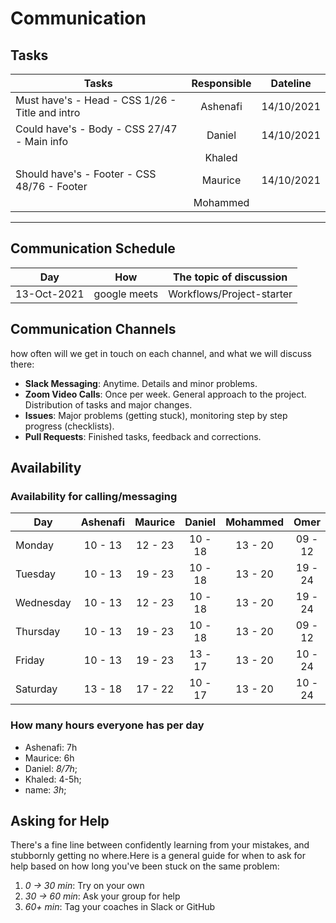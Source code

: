 # Communication

## Tasks

| Tasks                                           | Responsible |  Dateline  |
| ----------------------------------------------- | :---------: | :--------: |
| Must have's - Head - CSS 1/26 - Title and intro |  Ashenafi   | 14/10/2021 |
| Could have's - Body - CSS 27/47 - Main info     |   Daniel    | 14/10/2021 |
|                                                 |   Khaled    |            |
| Should have's - Footer - CSS 48/76 - Footer     |   Maurice   | 14/10/2021 |
|                                                 |  Mohammed   |            |

<!-- any general rules you'd like to set for your group? -->

---

## Communication Schedule

| Day         |     How      | The topic of discussion   |
| ----------- | :----------: | ------------------------- |
| 13-Oct-2021 | google meets | Workflows/Project-starter |

## Communication Channels

how often will we get in touch on each channel, and what we will discuss there:

- **Slack Messaging**: Anytime. Details and minor problems.
- **Zoom Video Calls**: Once per week. General approach to the project.
  Distribution of tasks and major changes.
- **Issues**: Major problems (getting stuck), monitoring step by step progress
  (checklists).
- **Pull Requests**: Finished tasks, feedback and corrections.

## Availability

### Availability for calling/messaging

| Day       | Ashenafi | Maurice | Daniel  | Mohammed | Omer  |
| --------- | :------: | :-----: | :-----: | :------: | :-----: |
| Monday    | 10 - 13  | 12 - 23 | 10 - 18 | 13 - 20  | 09 - 12 |
| Tuesday   | 10 - 13  | 19 - 23 | 10 - 18 | 13 - 20  | 19 - 24 |
| Wednesday | 10 - 13  | 12 - 23 | 10 - 18 | 13 - 20  | 19 - 24 |
| Thursday  | 10 - 13  | 19 - 23 | 10 - 18 | 13 - 20  | 09 - 12 |
| Friday    | 10 - 13  | 19 - 23 | 13 - 17 | 13 - 20  | 10 - 24 |
| Saturday  | 13 - 18  | 17 - 22 | 10 - 17 | 13 - 20  | 10 - 24 |

### How many hours everyone has per day

- Ashenafi: 7h
- Maurice: 6h
- Daniel: _8/7h_;
- Khaled: 4-5h;
- name: _3h_;

## Asking for Help

There's a fine line between confidently learning from your mistakes, and
stubbornly getting no where.Here is a general guide for when to ask for help
based on how long you've been stuck on the same problem:

1. _0 -> 30 min_: Try on your own
2. _30 -> 60 min_: Ask your group for help
3. _60+ min_: Tag your coaches in Slack or GitHub

